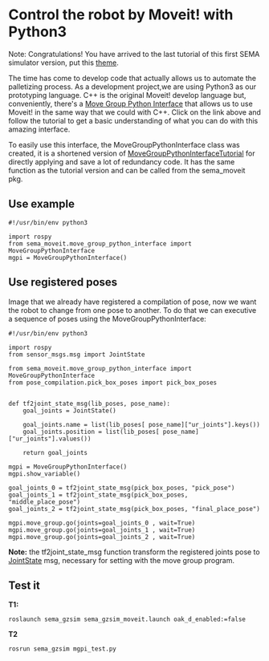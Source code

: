 # Control the robot by Moveit! with Python3
Note: Congratulations! You have arrived to the last tutorial of this first SEMA simulator version, put this [theme](https://www.youtube.com/watch?v=DsemU6yb7hA).

The time has come to develop code that actually allows us to automate the palletizing process.
As a development project,we are using Python3 as our prototyping language. C++ is the original Moveit! develop language but, conveniently, there's a [Move Group Python Interface](https://ros-planning.github.io/moveit_tutorials/doc/move_group_python_interface/move_group_python_interface_tutorial.html) that allows us to use Moveit! in the same way that we could with C++. Click on the link above and follow the tutorial to get a basic understanding of what you can do with this amazing interface.

To easily use this interface, the MoveGroupPythonInterface class was created, it is a shortened version of [MoveGroupPythonInterfaceTutorial](https://github.com/ros-planning/moveit_tutorials/blob/master/doc/move_group_python_interface/scripts/move_group_python_interface_tutorial.py) for directly applying  and save a lot of redundancy code. It has the same function as the tutorial version and can be called from the sema_moveit pkg.

## Use example
```
#!/usr/bin/env python3

import rospy
from sema_moveit.move_group_python_interface import MoveGroupPythonInterface
mgpi = MoveGroupPythonInterface()
```

## Use registered poses

Image that we already have registered a compilation of pose, now we want the robot to change from one pose to another. To do that we can executive a sequence of poses using the MoveGroupPythonInterface:

```
#!/usr/bin/env python3

import rospy
from sensor_msgs.msg import JointState

from sema_moveit.move_group_python_interface import MoveGroupPythonInterface
from pose_compilation.pick_box_poses import pick_box_poses


def tf2joint_state_msg(lib_poses, pose_name):
	goal_joints = JointState()
	
	goal_joints.name = list(lib_poses[ pose_name]["ur_joints"].keys())
	goal_joints.position = list(lib_poses[ pose_name]["ur_joints"].values())

	return goal_joints
		
mgpi = MoveGroupPythonInterface()
mgpi.show_variable()

goal_joints_0 = tf2joint_state_msg(pick_box_poses, "pick_pose")
goal_joints_1 = tf2joint_state_msg(pick_box_poses, "middle_place_pose")
goal_joints_2 = tf2joint_state_msg(pick_box_poses, "final_place_pose")

mgpi.move_group.go(joints=goal_joints_0 , wait=True)
mgpi.move_group.go(joints=goal_joints_1 , wait=True)
mgpi.move_group.go(joints=goal_joints_2 , wait=True)
```
**Note:** the tf2joint_state_msg function transform the registered joints pose to [JointState](http://docs.ros.org/en/noetic/api/sensor_msgs/html/msg/JointState.html) msg, necessary for setting with the move group program.

## Test it
**T1:**
```
roslaunch sema_gzsim sema_gzsim_moveit.launch oak_d_enabled:=false
```
**T2**
```
rosrun sema_gzsim mgpi_test.py
```





